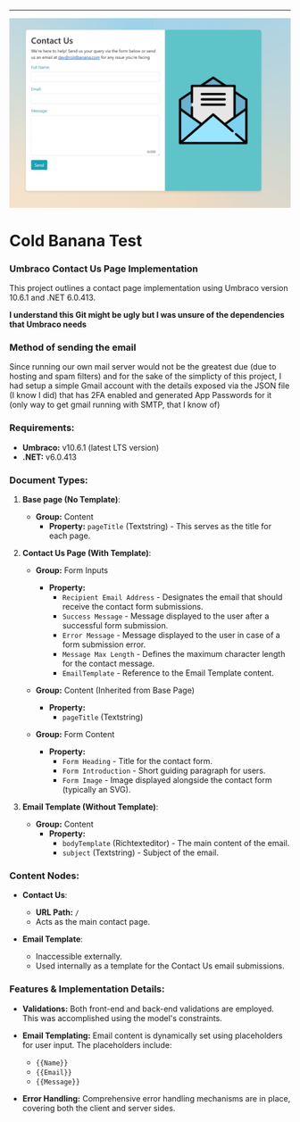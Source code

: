 
---
![Screenshot of Website](./website_ss.PNG)
# Cold Banana Test
### **Umbraco Contact Us Page Implementation**

This project outlines a contact page implementation using Umbraco version 10.6.1 and .NET 6.0.413.

**I understand this Git might be ugly but I was unsure of the dependencies that Umbraco needs**

### Method of sending the email
Since running our own mail server would not be the greatest due (due to hosting and spam filters) and for the sake of the simplicty of this project, I had setup a simple Gmail account with the details exposed via the JSON file (I know I did) that has 2FA enabled and generated App Passwords for it (only way to get gmail running with SMTP, that I know of)

### **Requirements:**

- **Umbraco:** v10.6.1 (latest LTS version)
- **.NET:** v6.0.413

### **Document Types:**

1. **Base page (No Template)**:

    - **Group:** Content
        - **Property:** `pageTitle` (Textstring) - This serves as the title for each page.
    
2. **Contact Us Page (With Template)**:

    - **Group:** Form Inputs
        - **Property:** 
            - `Recipient Email Address` - Designates the email that should receive the contact form submissions.
            - `Success Message` - Message displayed to the user after a successful form submission.
            - `Error Message` - Message displayed to the user in case of a form submission error.
            - `Message Max Length` - Defines the maximum character length for the contact message.
            - `EmailTemplate` - Reference to the Email Template content.

    - **Group:** Content (Inherited from Base Page)
        - **Property:** 
            - `pageTitle` (Textstring)

    - **Group:** Form Content
        - **Property:** 
            - `Form Heading` - Title for the contact form.
            - `Form Introduction` - Short guiding paragraph for users.
            - `Form Image` - Image displayed alongside the contact form (typically an SVG).

3. **Email Template (Without Template)**:

    - **Group:** Content
        - **Property:** 
            - `bodyTemplate` (Richtexteditor) - The main content of the email. 
            - `subject` (Textstring) - Subject of the email.

### **Content Nodes:**

- **Contact Us**:
    - **URL Path:** `/`
    - Acts as the main contact page.
  
- **Email Template**:
    - Inaccessible externally. 
    - Used internally as a template for the Contact Us email submissions.

### **Features & Implementation Details:**

- **Validations:** Both front-end and back-end validations are employed. This was accomplished using the model's constraints.
  
- **Email Templating:** Email content is dynamically set using placeholders for user input. The placeholders include:
    - `{{Name}}`
    - `{{Email}}`
    - `{{Message}}`

- **Error Handling:** Comprehensive error handling mechanisms are in place, covering both the client and server sides.

